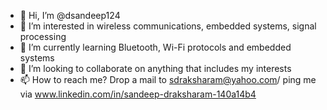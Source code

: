 - 👋 Hi, I’m @dsandeep124
- 👀 I’m interested in wireless communications, embedded systems, signal processing
- 🌱 I’m currently learning Bluetooth, Wi-Fi protocols and embedded systems
- 💞️ I’m looking to collaborate on anything that includes my interests
- 📫 How to reach me? Drop a mail to sdraksharam@yahoo.com/ ping me via www.linkedin.com/in/sandeep-draksharam-140a14b4

<!---
dsandeep124/dsandeep124 is a ✨ special ✨ repository because its `README.md` (this file) appears on your GitHub profile.
You can click the Preview link to take a look at your changes.
--->
